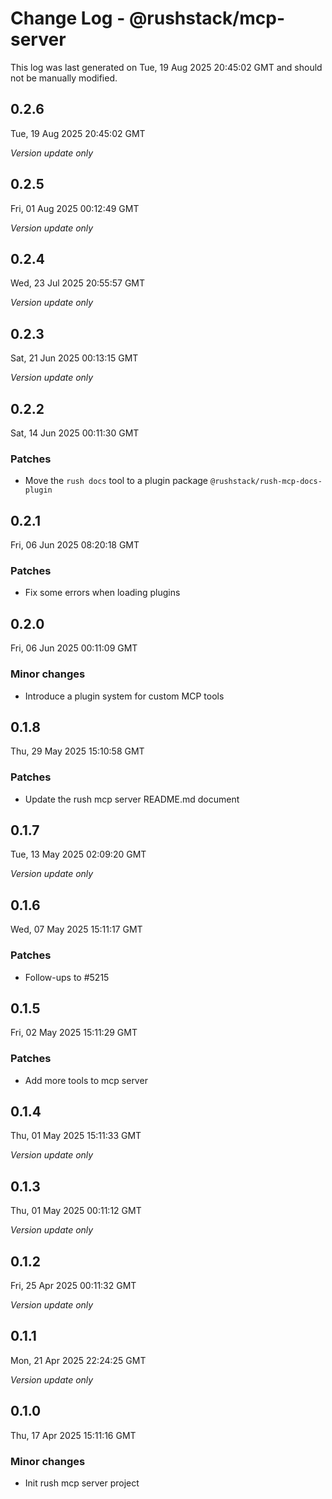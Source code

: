 # Change Log - @rushstack/mcp-server

This log was last generated on Tue, 19 Aug 2025 20:45:02 GMT and should not be manually modified.

## 0.2.6
Tue, 19 Aug 2025 20:45:02 GMT

_Version update only_

## 0.2.5
Fri, 01 Aug 2025 00:12:49 GMT

_Version update only_

## 0.2.4
Wed, 23 Jul 2025 20:55:57 GMT

_Version update only_

## 0.2.3
Sat, 21 Jun 2025 00:13:15 GMT

_Version update only_

## 0.2.2
Sat, 14 Jun 2025 00:11:30 GMT

### Patches

- Move the `rush docs` tool to a plugin package `@rushstack/rush-mcp-docs-plugin`

## 0.2.1
Fri, 06 Jun 2025 08:20:18 GMT

### Patches

- Fix some errors when loading plugins

## 0.2.0
Fri, 06 Jun 2025 00:11:09 GMT

### Minor changes

- Introduce a plugin system for custom MCP tools

## 0.1.8
Thu, 29 May 2025 15:10:58 GMT

### Patches

- Update the rush mcp server README.md document

## 0.1.7
Tue, 13 May 2025 02:09:20 GMT

_Version update only_

## 0.1.6
Wed, 07 May 2025 15:11:17 GMT

### Patches

- Follow-ups to #5215

## 0.1.5
Fri, 02 May 2025 15:11:29 GMT

### Patches

- Add more tools to mcp server

## 0.1.4
Thu, 01 May 2025 15:11:33 GMT

_Version update only_

## 0.1.3
Thu, 01 May 2025 00:11:12 GMT

_Version update only_

## 0.1.2
Fri, 25 Apr 2025 00:11:32 GMT

_Version update only_

## 0.1.1
Mon, 21 Apr 2025 22:24:25 GMT

_Version update only_

## 0.1.0
Thu, 17 Apr 2025 15:11:16 GMT

### Minor changes

- Init rush mcp server project

